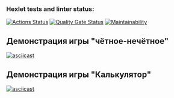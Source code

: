 ### Hexlet tests and linter status:
[![Actions Status](https://github.com/deilpreint/frontend-project-44/actions/workflows/hexlet-check.yml/badge.svg)](https://github.com/deilpreint/frontend-project-44/actions)
[![Quality Gate Status](https://sonarcloud.io/api/project_badges/measure?project=deilpreint_frontend-project-44&metric=alert_status)](https://sonarcloud.io/summary/new_code?id=deilpreint_frontend-project-44)
[![Maintainability](https://api.codeclimate.com/v1/badges/3e0dc4d7df8cb6f616a6/maintainability)](https://codeclimate.com/github/deilpreint/frontend-project-44/maintainability)
## Демонстрация игры "чётное-нечётное"
[![asciicast](https://asciinema.org/connect/dbfbae3f-edcd-4b4d-8d98-18c63874e2f0)](https://asciinema.org/connect/dbfbae3f-edcd-4b4d-8d98-18c63874e2f0)

## Демонстрация игры "Калькулятор"
[![asciicast]()]()